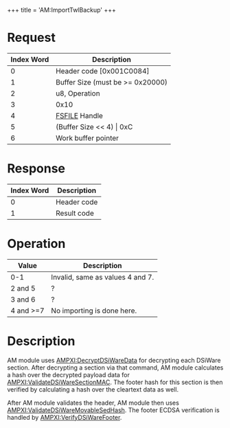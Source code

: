 +++
title = 'AM:ImportTwlBackup'
+++

# Request

| Index Word | Description                                     |
|------------|-------------------------------------------------|
| 0          | Header code \[0x001C0084\]                      |
| 1          | Buffer Size (must be \>= 0x20000)               |
| 2          | u8, Operation                                   |
| 3          | 0x10                                            |
| 4          | [FSFILE](Filesystem_services "wikilink") Handle |
| 5          | (Buffer Size \<\< 4) \| 0xC                     |
| 6          | Work buffer pointer                             |

# Response

| Index Word | Description |
|------------|-------------|
| 0          | Header code |
| 1          | Result code |

# Operation

| Value      | Description                      |
|------------|----------------------------------|
| 0-1        | Invalid, same as values 4 and 7. |
| 2 and 5    | ?                                |
| 3 and 6    | ?                                |
| 4 and \>=7 | No importing is done here.       |

# Description

AM module uses
[AMPXI:DecryptDSiWareData](Application_Manager_Services_PXI "wikilink")
for decrypting each DSiWare section. After decrypting a section via that
command, AM module calculates a hash over the decrypted payload data for
[AMPXI:ValidateDSiWareSectionMAC](AMPXI:ValidateDSiWareSectionMAC "wikilink").
The footer hash for this section is then verified by calculating a hash
over the cleartext data as well.

After AM module validates the header, AM module then uses
[AMPXI:ValidateDSiWareMovableSedHash](AMPXI:ValidateDSiWareMovableSedHash "wikilink").
The footer ECDSA verification is handled by
[AMPXI:VerifyDSiWareFooter](AMPXI:VerifyDSiWareFooter "wikilink").
